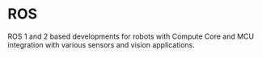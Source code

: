 # ROS
ROS 1 and 2 based developments for robots with Compute Core and MCU integration with various sensors and vision applications.
